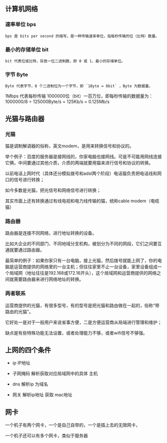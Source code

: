 ## 计算机网络
### 速率单位 bps
```
bps 是 bits per second 的缩写，是一种传输速率单位，指每秒传输的位（比特）数量。
```

### 最小的存储单位 bit
```
bit 代表位或比特，存放一位二进制数，即 0 或 1，最小的存储单位。
```

### 字节 Byte
```
Byte 代表字节，8 个二进制位为一个字节，即 `1Byte = 8bit` ，Byte 为数据量。
```

1Mbps 代表每秒传输 1000000位（bit）一百万位，即每秒传输的数据量为：1000000/8 = 125000Byte/s = 125Kb/s = 0.125Mb/s

## 光猫与路由器
### 光猫
猫是调制解调器的俗称，英文modem，是用来转换信号和协议的。

举个例子：百度的服务器是接网线的，你家电脑也接网线。可是不可能用网线连接它俩，中间要通过其他介质，介质的两端就要用猫来进行信号和协议的转换。    

以前电话上网时代（具体还分模拟拨号和adsl两个阶段）电话猫负责把电话线和网口的信号进行转换；

如今多数是光猫，把光信号和网络信号进行转换；

其实市面上还有转换通过有线电视和电力线传输的猫，统称cable modem（电缆猫）

### 路由器
路由器是连接不同网络，进行地址转换的设备。

比如大企业的不同部门、不同地域分支机构，被划分为不同的网段，它们之间要互通就要通过路由器。     

最简单的例子：如果你家只有一台电脑，接上光猫，然后拨号就能上网了，你的电脑是运营商提供的网络里的一台主机；但往往家里不止一台设备，家里设备组成一个局域网（地址往往是192.168或172.16开头），这个局域网和运营商提供的网络之间就需要路由器来进行网络地址的转换。

### 两者联系
运营商提供的光猫，有很多型号，有的型号是把光猫和路由做在一起的，俗称“带路由的光猫”。

它好处一是对于一般用户来说省事方便，二是方便运营商从局端进行管理和维护；

缺点是有些特殊功能无法设置，或者处理能力不够，或者wifi信号不够强。

## 上网的四个条件

- ip IP地址

- 子网掩码 解析获取对应局域网中的具体 主机

- dns 解析ip 为域名

- 网关 解析ip地址 获取 mac地址

## 网卡

一个机子有两个网卡，一个是自己自带的，一个是插上去的无限网卡，

一个机子还可以有多个网卡，类似于服务器